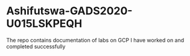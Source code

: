 # Ashifutswa-GADS2020-U015LSKPEQH
The repo contains documentation of labs on GCP I have worked on and completed successfully
